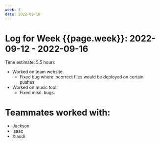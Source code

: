 ```yaml
---
week: 4
date: 2022-09-16
---
```

# Log for Week {{page.week}}: 2022-09-12 - 2022-09-16

Time estimate: 5.5 hours

- Worked on team website.
  - Fixed bug where incorrect files would be deployed on certain pushes.
- Worked on music tool.
  - Fixed misc. bugs.

# Teammates worked with:
- Jackson
- Isaac
- Xiaodi
